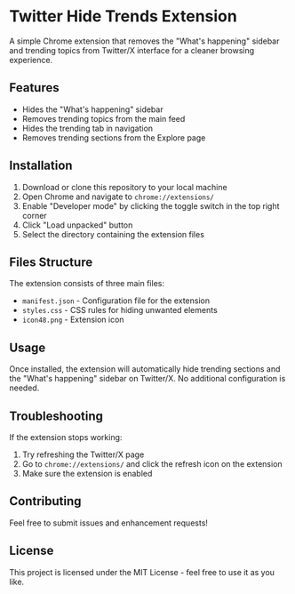 # Twitter Hide Trends Extension

A simple Chrome extension that removes the "What's happening" sidebar and trending topics from Twitter/X interface for a cleaner browsing experience.

## Features

- Hides the "What's happening" sidebar
- Removes trending topics from the main feed
- Hides the trending tab in navigation
- Removes trending sections from the Explore page

## Installation

1. Download or clone this repository to your local machine
2. Open Chrome and navigate to `chrome://extensions/`
3. Enable "Developer mode" by clicking the toggle switch in the top right corner
4. Click "Load unpacked" button
5. Select the directory containing the extension files

## Files Structure

The extension consists of three main files:
- `manifest.json` - Configuration file for the extension
- `styles.css` - CSS rules for hiding unwanted elements
- `icon48.png` - Extension icon

## Usage

Once installed, the extension will automatically hide trending sections and the "What's happening" sidebar on Twitter/X. No additional configuration is needed.

## Troubleshooting

If the extension stops working:
1. Try refreshing the Twitter/X page
2. Go to `chrome://extensions/` and click the refresh icon on the extension
3. Make sure the extension is enabled

## Contributing

Feel free to submit issues and enhancement requests!

## License

This project is licensed under the MIT License - feel free to use it as you like. 
